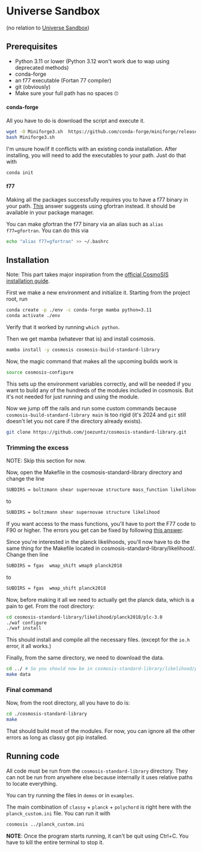 # Universe Sandbox

(no relation to [Universe Sandbox](https://universesandbox.com))


## Prerequisites

- Python 3.11 or lower (Python 3.12 won't work due to wap using deprecated methods)
- conda-forge
- an f77 executable (Fortan 77 compiler)
- git (obviously)
- Make sure your full path has no spaces 🙄

#### conda-forge

All you have to do is download the script and execute it.

```bash
wget -O Miniforge3.sh  https://github.com/conda-forge/miniforge/releases/latest/download/Miniforge3-Linux-x86_64.sh
bash Miniforge3.sh
```

I'm unsure how/if it conflicts with an existing conda installation. After installing, you will need to add the executables to your path. Just do that with
```bash
conda init
```

#### f77

Making all the packages successfully requires you to have a f77 binary in your path. [This](https://stackoverflow.com/questions/1175897/how-to-compile-fortran-77-files-in-linux) answer suggests using gfortran instead. It should be available in your package manager.

You can make gfortran the f77 binary via an alias such as `alias f77=gfortran`. You can do this via
```bash
echo "alias f77=gfortran" >> ~/.bashrc
```

<!-- I'll stick with a custom install.

```bash
wget "ftp://ftp.icm.edu.pl/pub/Linux/sunsite/devel/lang/fortran/fort77-1.18.tar.gz"
tar -xvf fort77-1.18.tar.gz
rm fort77-1.18.tar.gz
cd fort77-1.18
```
Now that we have the binary, we need to rename it to `f77` and add the path to the `PATH` variable.
```bash
mv fort77 f77
echo "export PATH=$PATH:$PWD" >> ~/.bashrc
source ~/.bashrc
``` -->


## Installation

Note: This part takes major inspiration from the [official CosmoSIS installation guide](https://cosmosis.readthedocs.io/en/latest/intro/installation.html).

First we make a new environment and initialize it. Starting from the project root, run
```bash
conda create -p ./env -c conda-forge mamba python=3.11
conda activate ./env
```
Verify that it worked by running `which python`.

Then we get mamba (whatever that is) and install cosmosis.

```bash
mamba install -y cosmosis cosmosis-build-standard-library
```

Now, the magic command that makes all the upcoming builds work is
```bash
source cosmosis-configure
```
This sets up the environment variables correctly, and will be needed if you want to build any of the hundreds of the modules included in cosmosis. But it's not needed for just running and using the module.

Now we jump off the rails and run some custom commands because `cosmosis-build-standard-library main` is too rigid (it's 2024 and `git` still doesn't let you not care if the directory already exists).

```bash
git clone https://github.com/joezuntz/cosmosis-standard-library.git
```

### Trimming the excess

NOTE: Skip this section for now.

Now, open the Makefile in the cosmosis-standard-library directory and change the line
```bash
SUBDIRS = boltzmann shear supernovae structure mass_function likelihood
```
to
```bash
SUBDIRS = boltzmann shear supernovae structure likelihood
```
If you want access to the mass functions, you'll have to port the F77 code to F90 or higher. The errors you get can be fixed by following [this answer](https://stackoverflow.com/questions/5071455/scientific-fortran-compile-error).

Since you're interested in the planck likelihoods, you'll now have to do the same thing for the Makefile located in cosmosis-standard-library/likelihood/. Change then line
```bash
SUBDIRS = fgas  wmap_shift wmap9 planck2018
```
to
```bash
SUBDIRS = fgas  wmap_shift planck2018
```

Now, before making it all we need to actually get the planck data, which is a pain to get. From the root directory:

```bash
cd cosmosis-standard-library/likelihood/planck2018/plc-3.0
./waf configure
./waf install
```
This should install and compile all the necessary files. (except for the `io.h` error, it all works.)

Finally, from the same directory, we need to download the data.

```bash
cd ../ # So you should now be in cosmosis-standard-library/likelihood/planck2018/
make data
```

### Final command

Now, from the root directory, all you have to do is:

```bash
cd ./cosmosis-standard-library
make
```

That should build most of the modules. For now, you can ignore all the other errors as long as classy got pip installed.

## Running code

All code must be run from the `cosmosis-standard-library` directory. They can not be run from anywhere else because internally it uses relative paths to locate everything.

You can try running the files in `demos` or in `examples`.

The main combination of `classy` + `planck` + `polychord` is right here with the `planck_custom.ini` file. You can run it with

```bash
cosmosis ../planck_custom.ini
```

**NOTE**: Once the program starts running, it can't be quit using Ctrl+C. You have to kill the entire terminal to stop it.